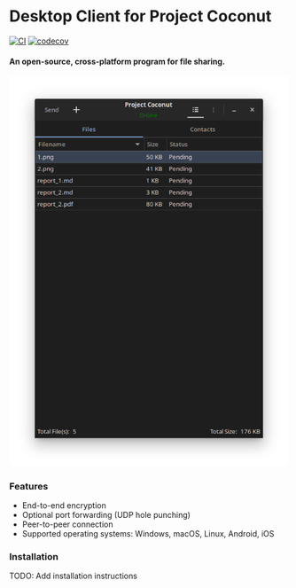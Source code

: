 # Desktop Client for Project Coconut

[![CI](https://github.com/jaeha-choi/Proj_Coconut_Desktop/actions/workflows/CI.yml/badge.svg)](https://github.com/jaeha-choi/Proj_Coconut_Desktop/actions/workflows/CI.yml)
[![codecov](https://codecov.io/gh/jaeha-choi/Proj_Coconut_Desktop/branch/master/graph/badge.svg?token=Z0HSKGYIDO)](https://codecov.io/gh/jaeha-choi/Proj_Coconut_Desktop)

#### An open-source, cross-platform program for file sharing.

![Main page](./testdata/Img1.png)

### Features

- End-to-end encryption
- Optional port forwarding (UDP hole punching)
- Peer-to-peer connection
- Supported operating systems: Windows, macOS, Linux, Android, iOS

### Installation

TODO: Add installation instructions
